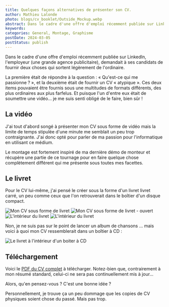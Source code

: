 ```yaml
---
title: Quelques façons alternatives de présenter son CV.
author: Mathieu Lalonde
photo: blogs/cv_booklet/Outside_Mockup.webp
abstract: Dans le cadre d'une offre d'emploi récemment publiée sur LinkedIn, unemployeur demandait à ses candidats de fournir deux choses qui sortent légèrement de l'ordinaire.
keywords: 
categories: General, Montage, Graphisme
postDate: 2024-03-05
postStatus: publish
---
```


Dans le cadre d'une offre d'emploi récemment publiée sur LinkedIn, l'employeur (une grande agence publicitaire), demandait à ses candidats de fournir deux choses qui sortent légèrement de l'ordinaire.

La première était de répondre à la question&nbsp;: «&nbsp;Qu'est-ce qui me passionne&nbsp;?&nbsp;», et la deuxième était de fournir un CV &laquo;&nbsp;atypique&nbsp;&raquo;. Ces deux items pouvaient être fournis sous une multitudes de formats différents, des plus ordinaires aux plus farfelus. Et puisque l'un d'entre eux était de soumettre une vidéo... je me suis senti obligé de le faire, bien sûr !

## La vidéo

J'ai tout d'abord songé à présenter mon CV sous forme de vidéo mais la limite de temps stipulée d'une minute me semblait un peu trop contraignante. J'ai donc opté pour parler de ma passion pour l'informatique en utilisant ce médium.

<VideoPlayer src="https://www.youtube-nocookie.com/embed/DXUfddvlo8Q?si=0W6tFwgVAGDSc1o7" />

Le montage est fortement inspiré de ma dernière démo de monteur et récupère une partie de ce tournage pour en faire quelque chose complètement différent qui me présente sous toutes mes facettes.

## Le livret

Pour le CV lui-même, j'ai pensé le créer sous la forme d'un livret livret carré, un peu comme ceux que l'on retrouverait dans le boîtier d'un disque compact.

<img src = "/blogs/cv_booklet/Cover_Mockup.webp" alt="Mon CV sous forme de livret" className="blogphoto">
<img src = "/blogs/cv_booklet/Outside_Mockup.webp" alt="Mon CV sous forme de livret - ouvert"     className="blogphoto">
<img src = "/blogs/cv_booklet/Inside_Mockup_6-7.webp" alt="L'intérieur du livret" className="blogphoto">
<img src = "/blogs/cv_booklet/Inside_Mockup_10-11.webp" alt="L'intérieur du livret" className="blogphoto">

Non, je ne suis pas sur le point de lancer un album de chansons ... mais voici à quoi mon CV ressemblerait dans un boîtier à CD :

<img src = "/blogs/cv_booklet/Box_Mockup.webp" alt="Le livret à l'intérieur d'un boiter à CD" className="blogphoto">

## Téléchargement

Voici le <a href="/blogs/cv_booklet/CV_Mathieu_Lalonde(livret).pdf" target="_blank"> PDF du CV complet</a> à télécharger. Notez-bien que, contrairement à mon résumé standard, celui-ci ne sera pas continuellement mis à jour...

Alors, qu'en pensez-vous ? C'est une bonne idée ?

Personnellement, je trouve ça un peu dommage que les copies de CV physiques soient chose du passé. Mais pas trop.